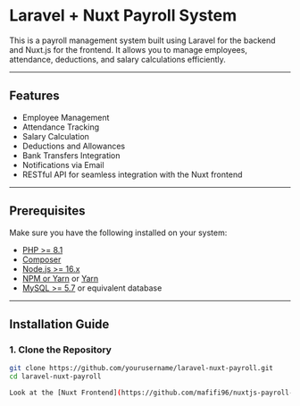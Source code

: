 # Laravel + Nuxt Payroll System

This is a payroll management system built using Laravel for the backend and Nuxt.js for the frontend. It allows you to manage employees, attendance, deductions, and salary calculations efficiently.

---

## Features

- Employee Management
- Attendance Tracking
- Salary Calculation
- Deductions and Allowances
- Bank Transfers Integration
- Notifications via Email
- RESTful API for seamless integration with the Nuxt frontend

---

## Prerequisites

Make sure you have the following installed on your system:

- [PHP >= 8.1](https://www.php.net/)
- [Composer](https://getcomposer.org/)
- [Node.js >= 16.x](https://nodejs.org/)
- [NPM or Yarn](https://www.npmjs.com/) or [Yarn](https://yarnpkg.com/)
- [MySQL >= 5.7](https://www.mysql.com/) or equivalent database

---

## Installation Guide

### 1. Clone the Repository

```bash
git clone https://github.com/yourusername/laravel-nuxt-payroll.git
cd laravel-nuxt-payroll

Look at the [Nuxt Frontend](https://github.com/mafifi96/nuxtjs-payroll-system) to learn more.
